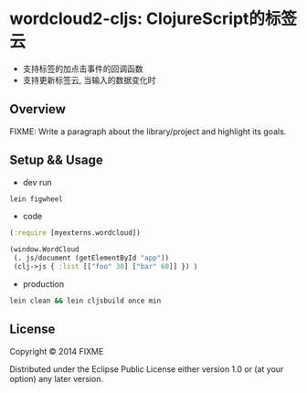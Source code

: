 # wordcloud2-cljs: ClojureScript的标签云

* 支持标签的加点击事件的回调函数
* 支持更新标签云, 当输入的数据变化时

## Overview

FIXME: Write a paragraph about the library/project and highlight its goals.

## Setup && Usage
* dev run
```bash
lein figwheel
```
* code
```clojure
(:require [myexterns.wordcloud])

(window.WordCloud
 (. js/document (getElementById "app"))
 (clj->js { :list [["foo" 30] ["bar" 60]] }) )

```
* production 
```bash
lein clean && lein cljsbuild once min
```
## License

Copyright © 2014 FIXME

Distributed under the Eclipse Public License either version 1.0 or (at your option) any later version.
